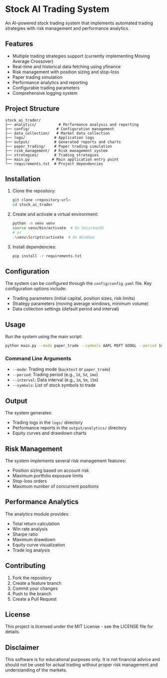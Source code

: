 # Stock AI Trading System

An AI-powered stock trading system that implements automated trading strategies with risk management and performance analytics.

## Features

- Multiple trading strategies support (currently implementing Moving Average Crossover)
- Real-time and historical data fetching using yfinance
- Risk management with position sizing and stop-loss
- Paper trading simulation
- Performance analytics and reporting
- Configurable trading parameters
- Comprehensive logging system

## Project Structure

```
stock_ai_trader/
├── analytics/          # Performance analysis and reporting
├── config/            # Configuration management
├── data_collection/   # Market data collection
├── logs/             # Application logs
├── output/           # Generated reports and charts
├── paper_trading/    # Paper trading simulation
├── risk_management/  # Risk management system
├── strategies/       # Trading strategies
├── main.py          # Main application entry point
└── requirements.txt  # Project dependencies
```

## Installation

1. Clone the repository:
   ```bash
   git clone <repository-url>
   cd stock_ai_trader
   ```

2. Create and activate a virtual environment:
   ```bash
   python -m venv venv
   source venv/bin/activate  # On Unix/macOS
   # or
   .\venv\Scripts\activate  # On Windows
   ```

3. Install dependencies:
   ```bash
   pip install -r requirements.txt
   ```

## Configuration

The system can be configured through the `config/config.yaml` file. Key configuration options include:

- Trading parameters (initial capital, position sizes, risk limits)
- Strategy parameters (moving average windows, minimum volume)
- Data collection settings (default period and interval)

## Usage

Run the system using the main script:

```bash
python main.py --mode paper_trade --symbols AAPL MSFT GOOGL --period 1d --interval 5m
```

### Command Line Arguments

- `--mode`: Trading mode (`backtest` or `paper_trade`)
- `--period`: Trading period (e.g., `1d`, `5d`, `1mo`)
- `--interval`: Data interval (e.g., `1m`, `5m`, `15m`)
- `--symbols`: List of stock symbols to trade

## Output

The system generates:
- Trading logs in the `logs/` directory
- Performance reports in the `output/analytics/` directory
- Equity curves and drawdown charts

## Risk Management

The system implements several risk management features:
- Position sizing based on account risk
- Maximum portfolio exposure limits
- Stop-loss orders
- Maximum number of concurrent positions

## Performance Analytics

The analytics module provides:
- Total return calculation
- Win rate analysis
- Sharpe ratio
- Maximum drawdown
- Equity curve visualization
- Trade log analysis

## Contributing

1. Fork the repository
2. Create a feature branch
3. Commit your changes
4. Push to the branch
5. Create a Pull Request

## License

This project is licensed under the MIT License - see the LICENSE file for details.

## Disclaimer

This software is for educational purposes only. It is not financial advice and should not be used for actual trading without proper risk management and understanding of the markets.

